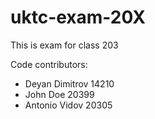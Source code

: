 # uktc-exam-20X

This is exam for class 203

Code contributors:
- Deyan Dimitrov 14210
- John Doe 20399
- Antonio Vidov 20305

